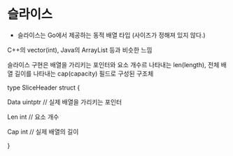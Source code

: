 # 슬라이스

- 슬라이스는 Go에서 제공하는 동적 배열 타입 (사이즈가 정해져 있지 않다.)

C++의 vector(int), Java의 ArrayList 등과 비슷한 느낌

슬라이스 구현은 배열을 가리키는 포인터와 요소 개수르 나타내는 len(length), 전체 배열 길이를 나타내는 cap(capacity) 필드로 구성된 구조체

type SliceHeader struct {

  Data uintptr            // 실제 배열을 가리키는 포인터
  
  Len int                 // 요소 개수
  
  Cap int                 // 실제 배열의 길이
  
}


